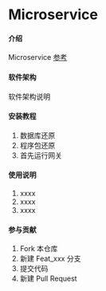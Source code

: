 # Microservice

#### 介绍

Microservice
[参考](https://github.com/luoyunchong/abp)

#### 软件架构
软件架构说明

#### 安装教程

1. 数据库还原
2. 程序包还原
3. 首先运行网关

#### 使用说明

1. xxxx
2. xxxx
3. xxxx

#### 参与贡献

1. Fork 本仓库
2. 新建 Feat_xxx 分支
3. 提交代码
4. 新建 Pull Request
